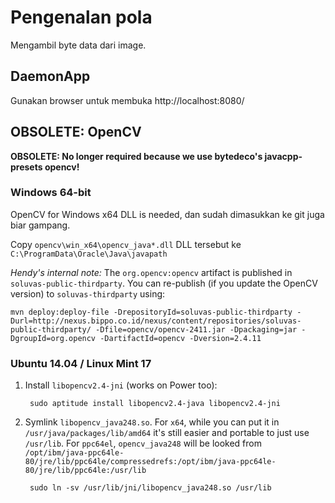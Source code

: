 # Pengenalan pola

Mengambil byte data dari image.

## DaemonApp

Gunakan browser untuk membuka http://localhost:8080/

## OBSOLETE: OpenCV

**OBSOLETE: No longer required because we use bytedeco's javacpp-presets opencv!**

### Windows 64-bit

OpenCV for Windows x64 DLL is needed, dan sudah dimasukkan ke git juga biar gampang.

Copy `opencv\win_x64\opencv_java*.dll` DLL tersebut ke `C:\ProgramData\Oracle\Java\javapath`

_Hendy's internal note:_ The `org.opencv:opencv` artifact is published in `soluvas-public-thirdparty`.
You can re-publish (if you update the OpenCV version) to `soluvas-thirdparty` using:

```
mvn deploy:deploy-file -DrepositoryId=soluvas-public-thirdparty -Durl=http://nexus.bippo.co.id/nexus/content/repositories/soluvas-public-thirdparty/ -Dfile=opencv/opencv-2411.jar -Dpackaging=jar -DgroupId=org.opencv -DartifactId=opencv -Dversion=2.4.11
```

### Ubuntu 14.04 / Linux Mint 17

1. Install `libopencv2.4-jni` (works on Power too):

        sudo aptitude install libopencv2.4-java libopencv2.4-jni

2. Symlink `libopencv_java248.so`.
    For `x64`, while you can put it in `/usr/java/packages/lib/amd64` it's still easier and portable to just use `/usr/lib`.
    For `ppc64el`, `opencv_java248` will be looked from
    `/opt/ibm/java-ppc64le-80/jre/lib/ppc64le/compressedrefs:/opt/ibm/java-ppc64le-80/jre/lib/ppc64le:/usr/lib`

        sudo ln -sv /usr/lib/jni/libopencv_java248.so /usr/lib
